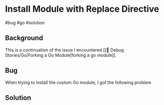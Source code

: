 # Install Module with Replace Directive
#bug #go #solution

## Background

This is a continuation of the issue I encountered [[🐞 Debug Stories/Go/Forking a Go Module|forking a go module]].

## Bug

When trying to install the custom Go module, I got the following problem

## Solution
